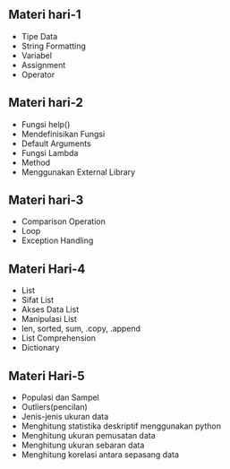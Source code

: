 ## Materi hari-1
* Tipe Data
* String Formatting
* Variabel
* Assignment
* Operator


## Materi hari-2
* Fungsi help()
* Mendefinisikan Fungsi
* Default Arguments
* Fungsi Lambda
* Method
* Menggunakan External Library


## Materi hari-3
* Comparison Operation
* Loop
* Exception Handling


## Materi Hari-4
* List
* Sifat List
* Akses Data List
* Manipulasi List
* len, sorted, sum, .copy, .append
* List Comprehension
* Dictionary


## Materi Hari-5
* Populasi dan Sampel 
* Outliers(pencilan)
* Jenis-jenis ukuran data
* Menghitung statistika deskriptif menggunakan python
* Menghitung ukuran pemusatan data
* Menghitung ukuran sebaran data
* Menghitung korelasi antara sepasang data
